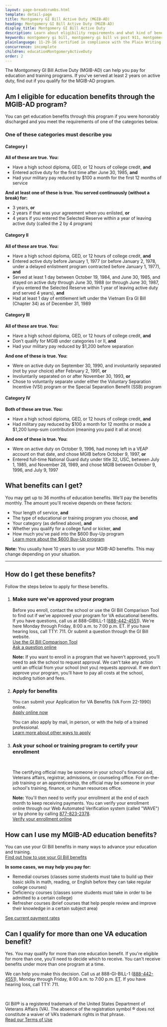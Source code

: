```yaml
---
layout: page-breadcrumbs.html
template: detail-page
title: Montgomery GI Bill Active Duty (MGIB-AD)
heading: Montgomery GI Bill Active Duty (MGIB-AD)
display_title: Montgomery GI Bill Active Duty
description: Learn about eligibility requirements and what kind of benefits are available through the Montgomery GI Bill Active Duty for education and training.
keywords: montgomery gi bill, montgomery gi bill vs post 911, montgomery gi bill rates, how does the montgomery gi bill work, montgomery gi bill benefits, what is the montgomery gi bill, montgomery bill active duty
plainlanguage: 11-29-16 certified in compliance with the Plain Writing Act
concurrence: incomplete
children: educationMontgomeryActiveDuty
order: 2
---
```


<div class="va-introtext">

The Montgomery GI Bill Active Duty (MGIB-AD) can help you pay for education and training programs. If you've served at least 2 years on active duty, find out if you qualify for the MGIB-AD program.

</div>

## Am I eligible for education benefits through the MGIB-AD program?

You can get education benefits through this program if you were honorably discharged and you meet the requirements of one of the categories below.

### One of these categories must describe you

#### Category I

**All of these are true. You:**
-	Have a high school diploma, GED, or 12 hours of college credit, **and**
- Entered active duty for the first time after June 30, 1985, **and**
- Had your military pay reduced by $100 a month for the first 12 months of service

**And at least one of these is true. You served continuously (without a break) for:**
- 3 years, **or**
- 2 years if that was your agreement when you enlisted, **or**
- 4 years if you entered the Selected Reserve within a year of leaving active duty (called the 2 by 4 program)

#### Category II

**All of these are true. You:**
-	Have a high school diploma, GED, or 12 hours of college credit, **and**
- Entered active duty before January 1, 1977 (or before January 2, 1978, under a delayed enlistment program contracted before January 1, 1977), **and**
- Served at least 1 day between October 19, 1984, and June 30, 1985, and stayed on active duty through June 30, 1988 (or through June 30, 1987, if you entered the Selected Reserve within 1 year of leaving active duty and served 4 years), **and**
- Had at least 1 day of entitlement left under the Vietnam Era GI Bill (Chapter 34) as of December 31, 1989

#### Category III

**All of these are true. You:**
-	Have a high school diploma, GED, or 12 hours of college credit, **and**
- Don’t qualify for MGIB under categories I or II, **and**
- Had your military pay reduced by $1,200 before separation

**And one of these is true. You:**
- Were on active duty on September 30, 1990, and involuntarily separated (not by your choice) after February 2, 1991, **or**
- Involuntarily separated on or after November 30, 1993, **or**
- Chose to voluntarily separate under either the Voluntary Separation Incentive (VSI) program or the Special Separation Benefit (SSB) program

#### Category IV

**Both of these are true. You:**
-	Have a high school diploma, GED, or 12 hours of college credit, **and**
- Had military pay reduced by $100 a month for 12 months or made a $1,200 lump-sum contribution (meaning you paid it all at once)

**And one of these is true. You:**
- Were on active duty on October 9, 1996, had money left in a VEAP account on that date, and chose MGIB before October 9, 1997, **or**
- Entered full-time National Guard duty under title 32, USC, between July 1, 1985, and November 28, 1989, and chose MGIB between October 9, 1996, and July 9, 1997

## What benefits can I get?

You may get up to 36 months of education benefits. We'll pay the benefits monthly. The amount you'll receive depends on these factors:

- Your length of service, **and**
- The type of educational or training program you choose, **and**
- Your category (as defined above), **and**
- Whether you qualify for a college fund or kicker, **and**
- How much you've paid into the $600 Buy-Up program <br>
[Learn more about the $600 Buy-Up program](/education/about-gi-bill-benefits/montgomery-active-duty/buy-up/)

**Note:** You usually have 10 years to use your MGIB-AD benefits. This may change depending on your situation.

------

## How do I get these benefits?

Follow the steps below to apply for these benefits.

<ol class="process">
  <li class="process-step list-one">
    <h3>Make sure we've approved your program</h3>
    <p>Before you enroll, contact the school or use the GI Bill Comparison Tool to find out if we’ve approved your program for VA educational benefits. If you have questions, call us at 888-GIBILL-1 (<a href="tel:+18884424551">888-442-4551</a>). We're here Monday through Friday, 8:00 a.m. to 7:00 p.m. ET. If you have hearing loss, call TTY: 711. Or submit a question through the GI Bill website.<br>
    <a href="/gi-bill-comparison-tool">Use the GI Bill Comparison Tool</a><br>
    <a href="https://gibill.custhelp.va.gov/app/home?_ga=2.257417291.1166866982.1543770803-1173244138.1525894550">Ask a question online</a></p>
  <p></p>
    <p><b>Note:</b> If you want to enroll in a program that we haven’t approved, you’ll need to ask the school to request approval. We can’t take any action until an official from your school (not you) requests approval. If we don’t approve your program, you’ll have to pay all costs at the school, including tuition and fees.</p>
  </li>
  <li class="process-step list-two">
    <h3>Apply for benefits</h3>
    <p>You can submit your Application for VA Benefits (VA Form 22-1990) online. <br>
      <a href="/education/apply-for-education-benefits/application/1990/">Apply online now</a></p>
  <p></p>
    <p>You can also apply by mail, in person, or with the help of a trained professional.<br>
      <a href="/education/how-to-apply/">Learn more about other ways to apply</a></p>
  </li>
  <li class="process-step list-three">
    <h3>Ask your school or training program to certify your enrollment</h3><br>
    <p>The certifying official may be someone in your school's financial aid, Veterans affairs, registrar, admissions, or counseling office. For on-the-job training or an apprenticeship, the official may be someone in your school's training, finance, or human resources office.<p>
                                     <p></p>
    <p><b>Note:</b> You'll then need to verify your enrollment at the end of each month to keep receiving payments. You can verify your enrollment online through our Web Automated Verification system (called "WAVE") or by phone by calling <a href="tel:+18778232378">877-823-2378</a>. <br>
    <a href="https://www.gibill.va.gov/wave/index.do">Verify your enrollment online</a></p>
    </li>
</ol>

## How can I use my MGIB-AD education benefits?

You can use your GI Bill benefits in many ways to advance your education and training. <br>
[Find out how to use your GI Bill benefits](/education/about-gi-bill-benefits/how-to-use-benefits/)

**In some cases, we may help you pay for:**

  - Remedial courses (classes some students must take to build up their basic skills in math, reading, or English before they can take regular college courses)
  - Deficiency courses (classes some students must take in order to be admitted to a certain college)
  - Refresher courses (brief courses that help people review and improve their knowledge in a certain subject area)

[See current payment rates](https://www.benefits.va.gov/gibill/resources/benefits_resources/rate_tables.asp#ch30)

## Can I qualify for more than one VA education benefit?

Yes. You may qualify for more than one education benefit. If you're eligible for more than one, you'll need to decide which to receive. You can't receive benefits under more than one program at a time.

We can help you make this decision. Call us at 888-GI-BILL-1 (<a href="tel:+18884424551">888-442-4551</a>), Monday through Friday, 8:00 a.m. to 7:00 p.m. <abbr title="eastern time">ET</abbr>. If you have hearing loss, call TTY: 711.

<br>

GI Bill&reg; is a registered trademark of the United States Department of Veterans Affairs (VA). The absence of the registration symbol &reg; does not constitute a waiver of VA’s trademark rights in that phrase. <br>
[Read our Terms of Use](https://www.benefits.va.gov/GIBILL/Trademark_Terms_of_Use.asp)

